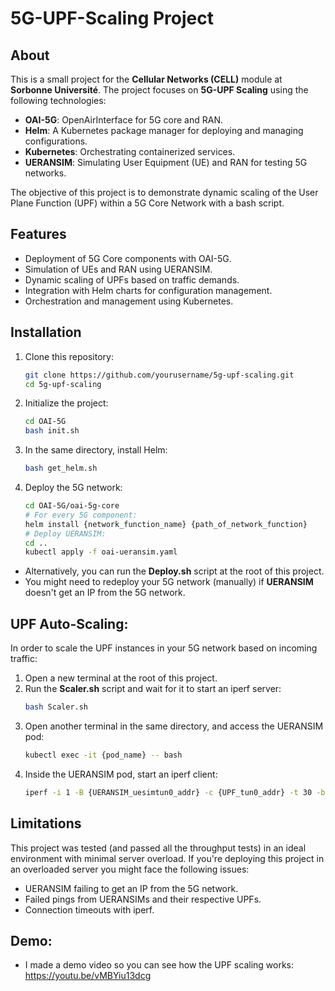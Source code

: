 # 5G-UPF-Scaling Project

## About

This is a small project for the **Cellular Networks (CELL)** module at **Sorbonne Université**. The project focuses on **5G-UPF Scaling** using the following technologies:

- **OAI-5G**: OpenAirInterface for 5G core and RAN.
- **Helm**: A Kubernetes package manager for deploying and managing configurations.
- **Kubernetes**: Orchestrating containerized services.
- **UERANSIM**: Simulating User Equipment (UE) and RAN for testing 5G networks.

The objective of this project is to demonstrate dynamic scaling of the User Plane Function (UPF) within a 5G Core Network with a bash script.

## Features

- Deployment of 5G Core components with OAI-5G.
- Simulation of UEs and RAN using UERANSIM.
- Dynamic scaling of UPFs based on traffic demands.
- Integration with Helm charts for configuration management.
- Orchestration and management using Kubernetes.

## Installation

1. Clone this repository:
   ```bash
   git clone https://github.com/yourusername/5g-upf-scaling.git
   cd 5g-upf-scaling
2. Initialize the project:
   ```bash
   cd OAI-5G
   bash init.sh
3. In the same directory, install Helm:
   ```bash
   bash get_helm.sh
4. Deploy the 5G network:
   ```bash
   cd OAI-5G/oai-5g-core
   # For every 5G component:
   helm install {network_function_name} {path_of_network_function}
   # Deploy UERANSIM:
   cd ..
   kubectl apply -f oai-ueransim.yaml
- Alternatively, you can run the **Deploy.sh** script at the root of this project.
- You might need to redeploy your 5G network (manually) if **UERANSIM** doesn't get an IP from the 5G network.

## UPF Auto-Scaling:

In order to scale the UPF instances in your 5G network based on incoming traffic:
1. Open a new terminal at the root of this project.
2. Run the **Scaler.sh** script and wait for it to start an iperf server:
   ```bash
   bash Scaler.sh
3. Open another terminal in the same directory, and access the UERANSIM pod:
   ```bash
   kubectl exec -it {pod_name} -- bash
4. Inside the UERANSIM pod, start an iperf client:
   ```bash
   iperf -i 1 -B {UERANSIM_uesimtun0_addr} -c {UPF_tun0_addr} -t 30 -b 10M

## Limitations

This project was tested (and passed all the throughput tests) in an ideal environment with minimal server overload. If you're deploying this project in an overloaded server you might face the following issues:
- UERANSIM failing to get an IP from the 5G network.
- Failed pings from UERANSIMs and their respective UPFs.
- Connection timeouts with iperf.

## Demo:
- I made a demo video so you can see how the UPF scaling works: https://youtu.be/vMBYiu13dcg
